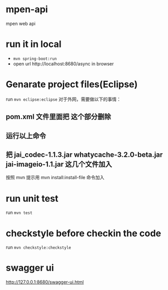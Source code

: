 # mpen-api
mpen web api

# run it in local
  - `mvn spring-boot:run`
  - open url http://localhost:8680/async in browser
  
# Genarate project files(Eclipse)

   run `mvn eclipse:eclipse`
   对于外网，需要做以下的事情：
   ## pom.xml 文件里面把 <repositories> 这个部分删除
   ## 运行以上命令
   ## 把 jai_codec-1.1.3.jar whatycache-3.2.0-beta.jar jai-imageio-1.1.jar 这几个文件加入
   按照 mvn 提示用 mvn install:install-file 命令加入
   
# run unit test
   run `mvn test`
  
# checkstyle before checkin the code
   run `mvn checkstyle:checkstyle`
   
# swagger ui
http://127.0.0.1:8680/swagger-ui.html
